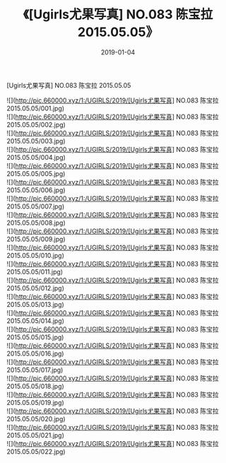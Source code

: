﻿---
layout: post
title:  《[Ugirls尤果写真] NO.083 陈宝拉 2015.05.05》
date:   2019-01-04
img: http://pic.660000.xyz/1:/UGIRLS/2019/[Ugirls尤果写真] NO.083 陈宝拉 2015.05.05/000.jpg
categories: [美女, 清纯, 唯美]
---

[Ugirls尤果写真] NO.083 陈宝拉 2015.05.05

 ![](http://pic.660000.xyz/1:/UGIRLS/2019/[Ugirls尤果写真] NO.083 陈宝拉 2015.05.05/001.jpg) <br>![](http://pic.660000.xyz/1:/UGIRLS/2019/[Ugirls尤果写真] NO.083 陈宝拉 2015.05.05/002.jpg) <br>![](http://pic.660000.xyz/1:/UGIRLS/2019/[Ugirls尤果写真] NO.083 陈宝拉 2015.05.05/003.jpg) <br>![](http://pic.660000.xyz/1:/UGIRLS/2019/[Ugirls尤果写真] NO.083 陈宝拉 2015.05.05/004.jpg) <br>![](http://pic.660000.xyz/1:/UGIRLS/2019/[Ugirls尤果写真] NO.083 陈宝拉 2015.05.05/005.jpg) <br>![](http://pic.660000.xyz/1:/UGIRLS/2019/[Ugirls尤果写真] NO.083 陈宝拉 2015.05.05/006.jpg) <br>![](http://pic.660000.xyz/1:/UGIRLS/2019/[Ugirls尤果写真] NO.083 陈宝拉 2015.05.05/007.jpg) <br>![](http://pic.660000.xyz/1:/UGIRLS/2019/[Ugirls尤果写真] NO.083 陈宝拉 2015.05.05/008.jpg) <br>![](http://pic.660000.xyz/1:/UGIRLS/2019/[Ugirls尤果写真] NO.083 陈宝拉 2015.05.05/009.jpg) <br>![](http://pic.660000.xyz/1:/UGIRLS/2019/[Ugirls尤果写真] NO.083 陈宝拉 2015.05.05/010.jpg) <br>![](http://pic.660000.xyz/1:/UGIRLS/2019/[Ugirls尤果写真] NO.083 陈宝拉 2015.05.05/011.jpg) <br>![](http://pic.660000.xyz/1:/UGIRLS/2019/[Ugirls尤果写真] NO.083 陈宝拉 2015.05.05/012.jpg) <br>![](http://pic.660000.xyz/1:/UGIRLS/2019/[Ugirls尤果写真] NO.083 陈宝拉 2015.05.05/013.jpg) <br>![](http://pic.660000.xyz/1:/UGIRLS/2019/[Ugirls尤果写真] NO.083 陈宝拉 2015.05.05/014.jpg) <br>![](http://pic.660000.xyz/1:/UGIRLS/2019/[Ugirls尤果写真] NO.083 陈宝拉 2015.05.05/015.jpg) <br>![](http://pic.660000.xyz/1:/UGIRLS/2019/[Ugirls尤果写真] NO.083 陈宝拉 2015.05.05/016.jpg) <br>![](http://pic.660000.xyz/1:/UGIRLS/2019/[Ugirls尤果写真] NO.083 陈宝拉 2015.05.05/017.jpg) <br>![](http://pic.660000.xyz/1:/UGIRLS/2019/[Ugirls尤果写真] NO.083 陈宝拉 2015.05.05/018.jpg) <br>![](http://pic.660000.xyz/1:/UGIRLS/2019/[Ugirls尤果写真] NO.083 陈宝拉 2015.05.05/019.jpg) <br>![](http://pic.660000.xyz/1:/UGIRLS/2019/[Ugirls尤果写真] NO.083 陈宝拉 2015.05.05/020.jpg) <br>![](http://pic.660000.xyz/1:/UGIRLS/2019/[Ugirls尤果写真] NO.083 陈宝拉 2015.05.05/021.jpg) <br>![](http://pic.660000.xyz/1:/UGIRLS/2019/[Ugirls尤果写真] NO.083 陈宝拉 2015.05.05/022.jpg) <br>